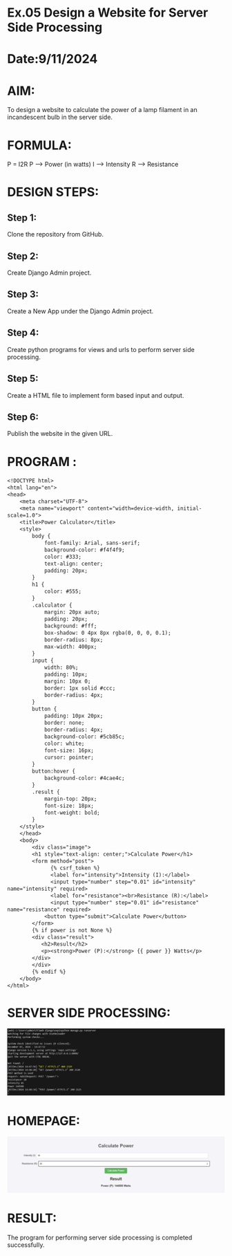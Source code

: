 # Ex.05 Design a Website for Server Side Processing
# Date:9/11/2024
# AIM:
To design a website to calculate the power of a lamp filament in an incandescent bulb in the server side.

# FORMULA:
P = I2R
P --> Power (in watts)
 I --> Intensity
 R --> Resistance

# DESIGN STEPS:
## Step 1:
Clone the repository from GitHub.

## Step 2:
Create Django Admin project.

## Step 3:
Create a New App under the Django Admin project.

## Step 4:
Create python programs for views and urls to perform server side processing.

## Step 5:
Create a HTML file to implement form based input and output.

## Step 6:
Publish the website in the given URL.

# PROGRAM :

```
<!DOCTYPE html>
<html lang="en">
<head>
    <meta charset="UTF-8">
    <meta name="viewport" content="width=device-width, initial-scale=1.0">
    <title>Power Calculator</title>
    <style>
        body {
            font-family: Arial, sans-serif;
            background-color: #f4f4f9;
            color: #333;
            text-align: center;
            padding: 20px;
        }
        h1 {
            color: #555;
        }
        .calculator {
            margin: 20px auto;
            padding: 20px;
            background: #fff;
            box-shadow: 0 4px 8px rgba(0, 0, 0, 0.1);
            border-radius: 8px;
            max-width: 400px;
        }
        input {
            width: 80%;
            padding: 10px;
            margin: 10px 0;
            border: 1px solid #ccc;
            border-radius: 4px;
        }
        button {
            padding: 10px 20px;
            border: none;
            border-radius: 4px;
            background-color: #5cb85c;
            color: white;
            font-size: 16px;
            cursor: pointer;
        }
        button:hover {
            background-color: #4cae4c;
        }
        .result {
            margin-top: 20px;
            font-size: 18px;
            font-weight: bold;
        }
    </style>
    </head>
    <body>
        <div class="image">
        <h1 style="text-align: center;">Calculate Power</h1>
        <form method="post">
              {% csrf_token %}
              <label for="intensity">Intensity (I):</label>
              <input type="number" step="0.01" id="intensity" name="intensity" required>
              <label for="resistance"><br>Resistance (R):</label>
              <input type="number" step="0.01" id="resistance" name="resistance" required>
            <button type="submit">Calculate Power</button>
        </form>
        {% if power is not None %}
        <div class="result">
           <h2>Result</h2>
           <p><strong>Power (P):</strong> {{ power }} Watts</p>
        </div>
        </div>
        {% endif %}
    </body>
</html>

```

# SERVER SIDE PROCESSING:
![alt text](<Screenshot 2024-12-07 144925.png>)
# HOMEPAGE:
![alt text](<Screenshot 2024-12-07 144858.png>)
# RESULT:
The program for performing server side processing is completed successfully.
